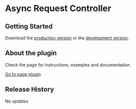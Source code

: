 # Async Request Controller

## Getting Started

Download the [production version][min] or the [development version][max].

[min]: https://raw.github.com/lucaszanevich/async-request-controller/master/jquery-asyncController/jquery.asyncController.min.js
[max]: https://raw.github.com/lucaszanevich/async-request-controller/master/jquery-asyncController/jquery.asyncController.js

## About the plugin

Check the page for instructions, examples and documentation.

[Go to page plugin][website]

[website]: http://lucaszanevich.com.br/async-request-controller/

## Release History
No updates

